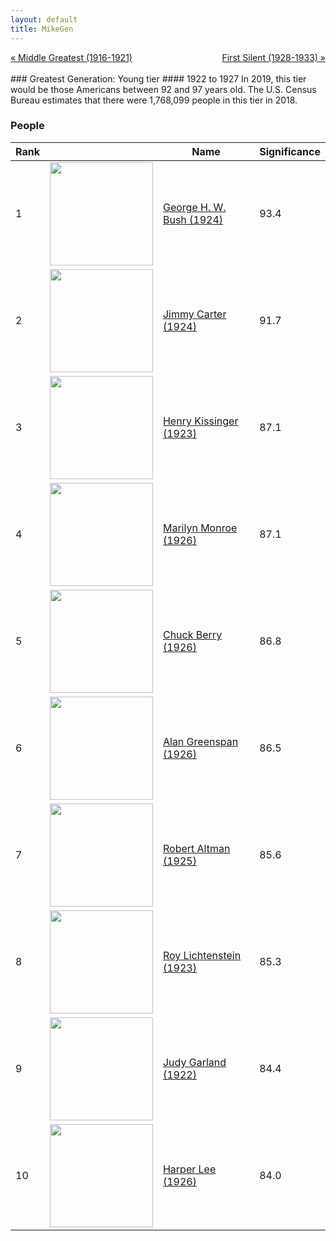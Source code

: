 ```yaml
---
layout: default
title: MikeGen
---
```

<div style="overflow: hidden"><a href="/mike-gen/generations/greatest-middle.html" class="previous" style="float: left !important">&laquo; Middle Greatest (1916-1921)</a><a href="/mike-gen/generations/silent-first.html" class="next" style="float: right !important">First Silent (1928-1933) &raquo;</a></div>
<br>
### Greatest Generation: Young tier
#### 1922 to 1927
In 2019, this tier would be those Americans between 92 and 97 years old. The U.S. Census Bureau estimates that there were 1,768,099 people in this tier in 2018. 

### People

Rank |     | Name                               | Significance 
---- | --- | ---------------------------------- | -------- 
1    | <img src="https://upload.wikimedia.org/wikipedia/commons/9/90/George_H._W._Bush%2C_President_of_the_United_States%2C_1989_official_portrait_%28cropped%29.jpg" width="165" /> | [George H. W. Bush (1924)](https://en.wikipedia.org/wiki/George_H._W._Bush) | 93.4
2    | <img src="https://upload.wikimedia.org/wikipedia/commons/5/5a/JimmyCarterPortrait2.jpg" width="165" /> | [Jimmy Carter (1924)](https://en.wikipedia.org/wiki/Jimmy_Carter) | 91.7
3    | <img src="https://upload.wikimedia.org/wikipedia/commons/3/3a/Henry_Kissinger_Shankbone_Metropolitan_Opera_2009.jpg" width="165" /> | [Henry Kissinger (1923)](https://en.wikipedia.org/wiki/Henry_Kissinger) | 87.1
4    | <img src="https://upload.wikimedia.org/wikipedia/commons/4/4e/Monroecirca1953.jpg" width="165" /> | [Marilyn Monroe (1926)](https://en.wikipedia.org/wiki/Marilyn_Monroe) | 87.1
5    | <img src="https://upload.wikimedia.org/wikipedia/commons/2/20/Chuck_Berry_1957.jpg" width="165" /> | [Chuck Berry (1926)](https://en.wikipedia.org/wiki/Chuck_Berry) | 86.8
6    | <img src="https://upload.wikimedia.org/wikipedia/commons/e/e9/Alan_Greenspan_color_photo_portrait.jpg" width="165" /> | [Alan Greenspan (1926)](https://en.wikipedia.org/wiki/Alan_Greenspan) | 86.5
7    | <img src="https://upload.wikimedia.org/wikipedia/commons/9/93/Robert_Altman_02_%28cropped%29.jpg" width="165" /> | [Robert Altman (1925)](https://en.wikipedia.org/wiki/Robert_Altman) | 85.6
8    | <img src="https://upload.wikimedia.org/wikipedia/commons/4/4f/Roy_Lichtenstein.jpg" width="165" /> | [Roy Lichtenstein (1923)](https://en.wikipedia.org/wiki/Roy_Lichtenstein) | 85.3
9    | <img src="https://upload.wikimedia.org/wikipedia/commons/4/46/Judy_Garland_1943_publicity_photo.jpg" width="165" /> | [Judy Garland (1922)](https://en.wikipedia.org/wiki/Judy_Garland) | 84.4
10   | <img src="https://upload.wikimedia.org/wikipedia/commons/5/5f/HarperLee_2007Nov05.jpg" width="165" /> | [Harper Lee (1926)](https://en.wikipedia.org/wiki/Harper_Lee) | 84.0
